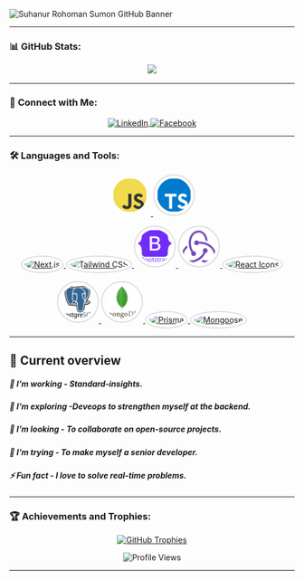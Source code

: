 ![Suhanur Rohoman Sumon GitHub Banner](https://i.ibb.co.com/jZMKP4MF/Generated-Image-August-31-2025-1-36-PM.jpg)


---

### 📊 **GitHub Stats:**
<p align="center">
  <img width="60%" src="https://github-readme-streak-stats.herokuapp.com?user=Suhanur-Rohoman-Sumon-github&theme=highcontrast&hide_border=true&background=#000" />
</p>

---

### 🌟 **Connect with Me:**
<p align="center">
  <a href="https://www.linkedin.com/in/suhanur-rohoman-sumon-5b5266237/" target="_blank">
    <img align="center" src="https://raw.githubusercontent.com/rahuldkjain/github-profile-readme-generator/master/src/images/icons/Social/linked-in-alt.svg" alt="LinkedIn" height="30" width="40" />
  </a>
  <a href="https://www.facebook.com/suhanurrohoman.sumon" target="_blank">
    <img align="center" src="https://raw.githubusercontent.com/rahuldkjain/github-profile-readme-generator/master/src/images/icons/Social/facebook.svg" alt="Facebook" height="30" width="40" />
  </a>
</p>

---

### 🛠 **Languages and Tools:**

<p align="center">
  <a href="https://developer.mozilla.org/en-US/docs/Web/JavaScript" target="_blank" rel="noreferrer">
    <img src="https://raw.githubusercontent.com/devicons/devicon/master/icons/javascript/javascript-original.svg" alt="JavaScript" width="60" height="60" style="border-radius: 50%; border: 2px solid #FFF; padding: 5px;" />
  </a>
  <a href="https://www.typescriptlang.org/" target="_blank" rel="noreferrer">
    <img src="https://raw.githubusercontent.com/devicons/devicon/master/icons/typescript/typescript-original.svg" alt="TypeScript" width="60" height="60" style="border-radius: 50%; border: 2px solid #ddd; padding: 5px;" />
  </a>
</p>

<p align="center">
  <a href="https://nextjs.org/" target="_blank" rel="noreferrer">
    <img src="https://images.ctfassets.net/23aumh6u8s0i/6pjUKboBuFLvCKkE3esaFA/5f2101d6d2add5c615db5e98a553fc44/nextjs.jpeg" alt="Next.js" width="60" height="60" style="border-radius: 50%; border: 2px solid #ddd; padding: 5px;" />
  </a>
  <a href="https://tailwindcss.com/" target="_blank" rel="noreferrer">
    <img src="https://www.vectorlogo.zone/logos/tailwindcss/tailwindcss-icon.svg" alt="Tailwind CSS" width="60" height="60" style="border-radius: 50%; border: 2px solid #ddd; padding: 5px;" />
  </a>
  <a href="https://getbootstrap.com" target="_blank" rel="noreferrer">
    <img src="https://raw.githubusercontent.com/devicons/devicon/master/icons/bootstrap/bootstrap-plain-wordmark.svg" alt="Bootstrap" width="60" height="60" style="border-radius: 50%; border: 2px solid #ddd; padding: 5px;" />
  </a>
  <a href="https://redux.js.org" target="_blank" rel="noreferrer">
    <img src="https://raw.githubusercontent.com/devicons/devicon/master/icons/redux/redux-original.svg" alt="Redux" width="60" height="60" style="border-radius: 50%; border: 2px solid #ddd; padding: 5px;" />
  </a>
  <a href="https://react-icons.github.io/react-icons/" target="_blank" rel="noreferrer">
    <img src="https://react-icons.github.io/react-icons/favicon.ico" alt="React Icons" width="60" height="60" style="border-radius: 50%; border: 2px solid #ddd; padding: 5px;" />
  </a>
</p>

<p align="center">
  <a href="https://www.postgresql.org" target="_blank" rel="noreferrer">
    <img src="https://raw.githubusercontent.com/devicons/devicon/master/icons/postgresql/postgresql-original-wordmark.svg" alt="PostgreSQL" width="60" height="60" style="border-radius: 50%; border: 2px solid #ddd; padding: 5px;" />
  </a>
  <a href="https://www.mongodb.com/" target="_blank" rel="noreferrer">
    <img src="https://raw.githubusercontent.com/devicons/devicon/master/icons/mongodb/mongodb-original-wordmark.svg" alt="MongoDB" width="60" height="60" style="border-radius: 50%; border: 2px solid #ddd; padding: 5px;" />
  </a>
  <a href="https://www.prisma.io/" target="_blank" rel="noreferrer">
    <img src="https://www.prisma.io/images/favicon-32x32.png" alt="Prisma" width="60" height="60" style="border-radius: 50%; border: 2px solid #ddd; padding: 5px;" />
  </a>
  <a href="https://mongoosejs.com/" target="_blank" rel="noreferrer">
    <img src="https://avatars.githubusercontent.com/u/7552965?s=200&v=4" alt="Mongoose" width="60" height="60" style="border-radius: 50%; border: 2px solid #ddd; padding: 5px;" />
  </a>
  
</p>

---
## :eyes: Current overview

##### 🔭 I’m working - Standard-insights. 
##### 🌱 I’m exploring -Deveops to strengthen myself at the backend. 
##### 👯 I’m looking - To collaborate on open-source projects. 
##### 🤔 I’m trying - To make myself a senior developer. 
##### ⚡ Fun fact - I love to solve real-time problems.

---

### 🏆 **Achievements and Trophies:**
<p align="center">
  <a href="https://github.com/ryo-ma/github-profile-trophy">
    <img src="https://github-profile-trophy.vercel.app/?username=suhanur-rohoman-sumon-github&margin-w=15&margin-h=15&column=7" alt="GitHub Trophies" />
  </a>
</p>

<p align="center">
  <img src="https://komarev.com/ghpvc/?username=suhanur-rohoman-sumon-github&label=Profile%20Views&color=0e75b6&style=flat" alt="Profile Views" />
</p>

---

